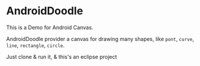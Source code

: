 # AndroidDoodle

This is a Demo for Android Canvas.

AndroidDoodle provider a canvas for drawing many shapes, like `pont`, `curve`, `line`, `rectangle`, `circle`.

Just clone & run it, & this's an eclipse project
